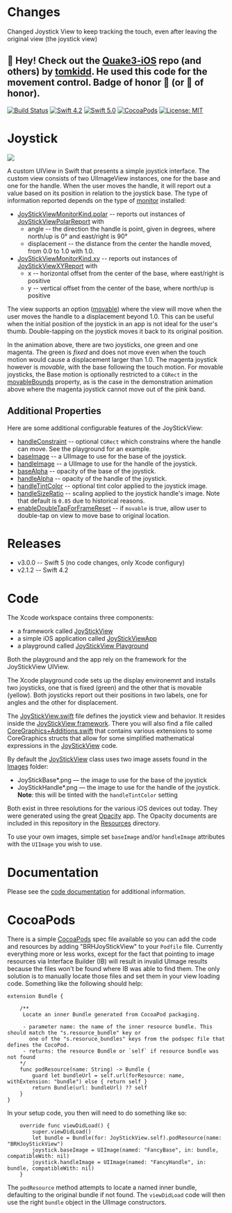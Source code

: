 

# Changes
Changed Joystick View to keep tracking the touch, even after leaving the original view (the joystick view)

## 👋 Hey! Check out the [Quake3-iOS](https://github.com/tomkidd/Quake3-iOS) repo (and others) by [tomkidd](https://github.com/tomkidd). He used this code for the movement control. Badge of honor 🏅 (or 🦡 of honor).

[![Build Status](https://travis-ci.org/bradhowes/Joystick.svg?branch=master)](https://travis-ci.org/bradhowes/Joystick)
[![Swift 4.2](https://img.shields.io/badge/Swift-4.2-orange.svg?style=flat)](https://swift.org)
[![Swift 5.0](https://img.shields.io/badge/Swift-5.0-orange.svg?style=flat)](https://swift.org)
[![CocoaPods](https://img.shields.io/badge/pod-2.1.2-red.svg)](https://cocoapods.org/pods/BRHJoyStickView)
[![License: MIT](https://img.shields.io/badge/License-MIT-yellow.svg)](https://opensource.org/licenses/MIT)

# Joystick

![](https://github.com/bradhowes/Joystick/blob/master/animation.gif?raw=true)

A custom UIView in Swift that presents a simple joystick interface. The custom view consists of two UIImageView
instances, one for the base and one for the handle. When the user moves the handle, it will report out a value
based on its position in relation to the joystick base. The type of information reported depends on the type of
[monitor](https://github.com/bradhowes/Joystick/blob/558e7dea5081398b361b53a829f86b8a11170257/JoyStickView/Src/JoyStickView.swift#L29) installed:

* [JoyStickViewMonitorKind.polar](https://github.com/bradhowes/Joystick/blob/558e7dea5081398b361b53a829f86b8a11170257/JoyStickView/Src/JoyStickViewMonitor.swift#L86) -- reports out instances of [JoyStickViewPolarReport](https://github.com/bradhowes/Joystick/blob/558e7dea5081398b361b53a829f86b8a11170257/JoyStickView/Src/JoyStickViewMonitor.swift#L42) with
  * angle -- the direction the handle is point, given in degrees, where north/up is 0° and east/right is 90°
  * displacement -- the distance from the center the handle moved, from 0.0 to 1.0 with 1.0.
* [JoyStickViewMonitorKind.xy](https://github.com/bradhowes/Joystick/blob/558e7dea5081398b361b53a829f86b8a11170257/JoyStickView/Src/JoyStickViewMonitor.swift#L93) -- reports out instances of [JoyStickViewXYReport](https://github.com/bradhowes/Joystick/blob/558e7dea5081398b361b53a829f86b8a11170257/JoyStickView/Src/JoyStickViewMonitor.swift#L15) with
  * x -- horizontal offset from the center of the base, where east/right is positive
  * y -- vertical offset from the center of the base, where north/up is positive

The view supports an option ([movable](https://github.com/bradhowes/Joystick/blob/558e7dea5081398b361b53a829f86b8a11170257/JoyStickView/Src/JoyStickView.swift#L57)) where the view will move when the user moves the handle to a
displacement beyond 1.0. This can be useful when the initial position of the joystick in an app is not ideal for
the user's thumb. Double-tapping on the joystick moves it back to its original position.

In the animation above, there are two joysticks, one green and one magenta. The green is *fixed* and does not
move even when the touch motion would cause a displacement larger than 1.0. The magenta joystick however is
*movable*, with the base following the touch motion. For movable joysticks, the Base motion is optionally
restricted to a `CGRect` in the [movableBounds](https://github.com/bradhowes/Joystick/blob/558e7dea5081398b361b53a829f86b8a11170257/JoyStickView/Src/JoyStickView.swift#L64) property, as is the case in the demonstration animation above
where the magenta joystick cannot move out of the pink band.

## Additional Properties

Here are some additional configurable features of the JoyStickView:

* [handleConstraint](https://github.com/bradhowes/Joystick/blob/558e7dea5081398b361b53a829f86b8a11170257/JoyStickView/Src/JoyStickView.swift#L34) -- optional `CGRect` which constrains where the handle can move. See the playground for an example.
* [baseImage](https://github.com/bradhowes/Joystick/blob/558e7dea5081398b361b53a829f86b8a11170257/JoyStickView/Src/JoyStickView.swift#L127) -- a UIImage to use for the base of the joystick.
* [handleImage](https://github.com/bradhowes/Joystick/blob/558e7dea5081398b361b53a829f86b8a11170257/JoyStickView/Src/JoyStickView.swift#L132) -- a UIImage to use for the handle of the joystick.
* [baseAlpha](https://github.com/bradhowes/Joystick/blob/558e7dea5081398b361b53a829f86b8a11170257/JoyStickView/Src/JoyStickView.swift#L78) -- opacity of the base of the joystick.
* [handleAlpha](https://github.com/bradhowes/Joystick/blob/558e7dea5081398b361b53a829f86b8a11170257/JoyStickView/Src/JoyStickView.swift#L89) -- opacity of the handle of the joystick.
* [handleTintColor](https://github.com/bradhowes/Joystick/blob/558e7dea5081398b361b53a829f86b8a11170257/JoyStickView/Src/JoyStickView.swift#99) -- optional tint color applied to the joystick image.
* [handleSizeRatio](https://github.com/bradhowes/Joystick/blob/558e7dea5081398b361b53a829f86b8a11170257/JoyStickView/Src/JoyStickView.swift#L105) -- scaling applied to the joystick handle's image. Note that default is `0.85` due to
  historical reasons.
* [enableDoubleTapForFrameReset](https://github.com/bradhowes/Joystick/blob/558e7dea5081398b361b53a829f86b8a11170257/JoyStickView/Src/JoyStickView.swift#L138) -- if `movable` is true, allow user to double-tap on view to move base to original
  location.

# Releases

* v3.0.0 -- Swift 5 (no code changes, only Xcode configury)
* v2.1.2 -- Swift 4.2

# Code

The Xcode workspace contains three components:

- a framework called [JoyStickView](https://github.com/bradhowes/Joystick/tree/master/JoyStickView)
- a simple iOS application called [JoyStickViewApp](https://github.com/bradhowes/Joystick/tree/master/JoyStickViewApp)
- a playground called [JoyStickView Playground](https://github.com/bradhowes/Joystick/tree/master/JoyStickView%20Playground.playground/Contents.swift)

Both the playground and the app rely on the framework for the JoyStickView UIView.

The Xcode playground code sets up the display environemnt and installs two joysticks, one that is fixed (green)
and the other that is movable (yellow). Both joysticks report out their positions in two labels, one for angles and
the other for displacement.

The [JoyStickView.swift](https://github.com/bradhowes/Joystick/tree/master/JoyStickView/Src/JoyStickView.swift) file defines the joystick view and behavior. It resides inside the [JoyStickView framework](https://github.com/bradhowes/Joystick/tree/master/JoyStickView). There you will also find a file called [CoreGraphics+Additions.swift](https://github.com/bradhowes/Joystick/tree/master/JoyStickView/Src/CoreGraphics+Additions.swift) that contains various extensions to some CoreGraphics structs that allow for some simplified mathematical expressions in the [JoyStickView](https://github.com/bradhowes/Joystick) code.

By default the [JoyStickView](https://github.com/bradhowes/Joystick/tree/master/JoyStickView/Src/JoyStickView.swift) class uses two image assets found in the [Images](https://github.com/bradhowes/Joystick/tree/master/JoyStickView/Images)
folder:

* JoyStickBase\*.png — the image to use for the base of the joystick
* JoyStickHandle\*.png — the image to use for the handle of the joystick. **Note**: this will be tinted with the `handleTintColor` setting

Both exist in three resolutions for the various iOS devices out today. They were generated using the great [Opacity](http://likethought.com/opacity/) app. The Opacity documents are included in this repository in the [Resources](https://github.com/bradhowes/Joystick/tree/master/JoyStickView/Resources) directory.

To use your own images, simple set `baseImage` and/or `handleImage` attributes with the `UIImage` you wish to use.

# Documentation

Please see the [code documentation](https://bradhowes.github.io/Joystick/index.html) for additional information.

# CocoaPods

There is a simple [CocoaPods](https://cocoapods.org) spec file available so you can add the code and resources
by adding "BRHJoyStickView" to your `Podfile` file. Currently everything more or less works, except for the fact
that pointing to image resources via Interface Builder (IB) will result in invalid UImage results because the files won't be
found where IB was able to find them. The only solution is to manually locate those files and set them in your
view loading code. Something like the following should help:

```
extension Bundle {

    /**
     Locate an inner Bundle generated from CocoaPod packaging.

     - parameter name: the name of the inner resource bundle. This should match the "s.resource_bundle" key or
       one of the "s.resoruce_bundles" keys from the podspec file that defines the CocoPod.
     - returns: the resource Bundle or `self` if resource bundle was not found
    */
    func podResource(name: String) -> Bundle {
        guard let bundleUrl = self.url(forResource: name, withExtension: "bundle") else { return self }
        return Bundle(url: bundleUrl) ?? self
    }
}
```

In your setup code, you then will need to do something like so:

```
    override func viewDidLoad() {
        super.viewDidLoad()
        let bundle = Bundle(for: JoyStickView.self).podResource(name: "BRHJoyStickView")
        joystick.baseImage = UIImage(named: "FancyBase", in: bundle, compatibleWith: nil)
        joystick.handleImage = UIImage(named: "FancyHandle", in: bundle, compatibleWith: nil)
    }
```

The `podResource` method attempts to locate a named inner bundle, defaulting to the original bundle if not found. The
`viewDidLoad` code will then use the right `bundle` object in the UIImage constructors.
